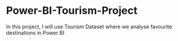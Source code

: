 # Power-BI-Tourism-Project
In this project, I will use Tourism Dataset where we analyse favourite destinations in Power BI
